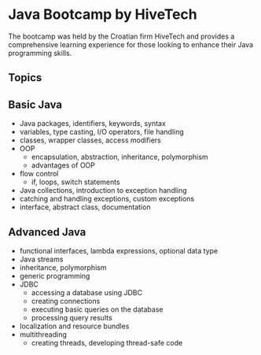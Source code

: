 # Java Bootcamp by HiveTech

The bootcamp was held by the Croatian firm HiveTech and provides a comprehensive learning experience for those looking to enhance their Java programming skills.

## Topics 
## Basic Java

- Java packages, identifiers, keywords, syntax
- variables, type casting, I/O operators, file handling
- classes, wrapper classes, access modifiers
- OOP
  - encapsulation, abstraction, inheritance, polymorphism
  - advantages of OOP
- flow control
  - if, loops, switch statements
- Java collections, introduction to exception handling
- catching and handling exceptions, custom exceptions
- interface, abstract class, documentation

## Advanced Java

- functional interfaces, lambda expressions, optional data type
- Java streams
- inheritance, polymorphism
- generic programming
- JDBC
  - accessing a database using JDBC
  - creating connections
  - executing basic queries on the database
  - processing query results
- localization and resource bundles
- multithreading
  - creating threads, developing thread-safe code
